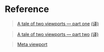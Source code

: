 # Reference

> [A tale of two viewports — part one](https://www.quirksmode.org/mobile/viewports.html) [(译)](http://weizhifeng.net/viewports.html)

> [A tale of two viewports — part two](https://www.quirksmode.org/mobile/viewports2.html) [(译)](http://weizhifeng.net/viewports2.html)

> [Meta viewport](https://www.quirksmode.org/mobile/metaviewport/)
